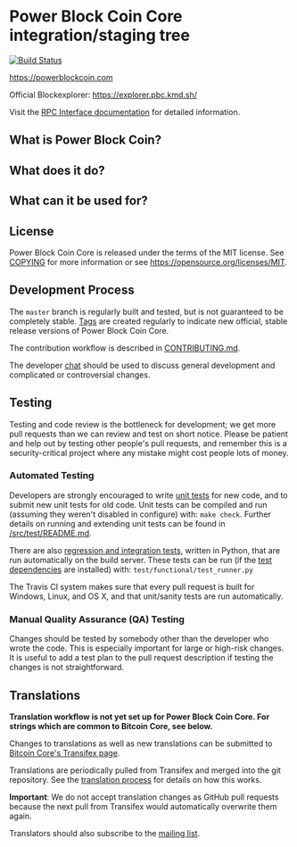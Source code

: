 Power Block Coin Core integration/staging tree
=====================================

[![Build Status](https://travis-ci.org/pbcllc/powerblockcoin-core.svg?branch=master)](https://travis-ci.org/pbcllc/powerblockcoin-core)

https://powerblockcoin.com

Official Blockexplorer: https://explorer.pbc.kmd.sh/

Visit the [RPC Interface documentation](https://developers.komodoplatform.com/basic-docs/smart-chains/smart-chain-api/address.html#getaddressbalance) for detailed information. 

What is Power Block Coin? 
----------------



What does it do?
----------------



What can it be used for?
----------------


License
-------

Power Block Coin Core is released under the terms of the MIT license. See [COPYING](COPYING) for more
information or see https://opensource.org/licenses/MIT.

Development Process
-------------------

The `master` branch is regularly built and tested, but is not guaranteed to be
completely stable. [Tags](https://github.com/pbcllc/powerblockcoin-core/tags) are created
regularly to indicate new official, stable release versions of Power Block Coin Core.

The contribution workflow is described in [CONTRIBUTING.md](CONTRIBUTING.md).

The developer [chat](https://discord.pbc.finance)
should be used to discuss general development and complicated or controversial changes.


Testing
-------

Testing and code review is the bottleneck for development; we get more pull
requests than we can review and test on short notice. Please be patient and help out by testing
other people's pull requests, and remember this is a security-critical project where any mistake might cost people
lots of money.

### Automated Testing

Developers are strongly encouraged to write [unit tests](src/test/README.md) for new code, and to
submit new unit tests for old code. Unit tests can be compiled and run
(assuming they weren't disabled in configure) with: `make check`. Further details on running
and extending unit tests can be found in [/src/test/README.md](/src/test/README.md).

There are also [regression and integration tests](/test), written
in Python, that are run automatically on the build server.
These tests can be run (if the [test dependencies](/test) are installed) with: `test/functional/test_runner.py`

The Travis CI system makes sure that every pull request is built for Windows, Linux, and OS X, and that unit/sanity tests are run automatically.

### Manual Quality Assurance (QA) Testing

Changes should be tested by somebody other than the developer who wrote the
code. This is especially important for large or high-risk changes. It is useful
to add a test plan to the pull request description if testing the changes is
not straightforward.

Translations
------------

**Translation workflow is not yet set up for Power Block Coin Core.  For strings which are common to Bitcoin Core, see below.**

Changes to translations as well as new translations can be submitted to
[Bitcoin Core's Transifex page](https://www.transifex.com/projects/p/bitcoin/).

Translations are periodically pulled from Transifex and merged into the git repository. See the
[translation process](doc/translation_process.md) for details on how this works.

**Important**: We do not accept translation changes as GitHub pull requests because the next
pull from Transifex would automatically overwrite them again.

Translators should also subscribe to the [mailing list](https://groups.google.com/forum/#!forum/bitcoin-translators).
